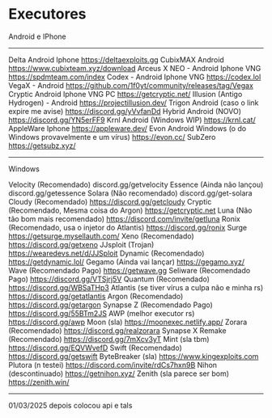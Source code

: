 # Executores
Android e IPhone

-----------------------------------------------------------
Delta Android Iphone
https://deltaexploits.gg
CubixMAX Android
https://www.cubixteam.xyz/download
Arceus X NEO - Android Iphone VNG
https://spdmteam.com/index
Codex - Android Iphone VNG
https://codex.lol
VegaX - Android
https://github.com/1f0yt/community/releases/tag/Vegax
Cryptic Android Iphone VNG PC
https://getcryptic.net/
Illusion (Antigo Hydrogen) - Android
https://projectillusion.dev/
Trigon Android (caso o link expire me avise)
https://discord.gg/yVvfanDd
Hybrid Android (NOVO)
https://discord.gg/YN5erFF9
Krnl Android (Windows WIP)
https://krnl.cat/
AppleWare Iphone
https://appleware.dev/
Evon Android Windows (o do Windows provavelmente e um vírus)
https://evon.cc/
SubZero
https://getsubz.xyz/

-----------------------------------------------------------

Windows

Velocity (Recomendado)
discord.gg/getvelocity
Essence (Ainda não lançou)
discord.gg/getessence
Solara (Não recomendado)
discord.gg/get-solara
Cloudy (Recomendado)
https://discord.gg/getcloudy
Cryptic (Recomendado, Mesma coisa do Argon)
https://getcryptic.net
Luna (Não tão bom mais recomendado)
https://discord.com/invite/getluna
Ronix (Recomendado, usa o injetor do Atlantis)
https://discord.gg/ronix
Surge 
https://getsurge.mysellauth.com/
Xeno (Recomendado)
https://discord.gg/getxeno
JJsploit (Trojan)
https://wearedevs.net/d/JJSploit
Dynamic (Recomendado)
https://getdynamic.lol/
Gegamo (Ainda vai lançar)
https://gegamo.xyz/
Wave (Recomendado Pago)
https://getwave.gg
Seliware (Recomendado Pago)
https://discord.gg/VTSjrj5V
Quantum (Recomendado)
https://discord.gg/WBSaTHp3
Atlantis (se tiver vírus a culpa não e minha rs)
https://discord.gg/getatlantis
Argon (Recomendado)
https://discord.gg/getargon
Synapse Z (Recomendado Pago)
https://discord.gg/55BTm2JS
AWP (melhor executor rs)
https://discord.gg/awp
Moon (sla)
https://moonexec.netlify.app/
Zorara (Recomendado)
https://discord.gg/realzorara
Synapse X Remake (Recomendado)
https://discord.gg/7mXcv3yT
Mint (sla tbm)
https://discord.gg/EQVWvefD
Swift (Recomendado) 
https://discord.gg/getswift
ByteBreaker (sla)
https://www.kingexploits.com
Plutora (n testei)
https://discord.com/invite/rdCs7hxn9B
Nihon (descontinuado) 
https://getnihon.xyz/
Zenith (sla parece ser bom)
https://zenith.win/

-----------------------------------------------------------
01/03/2025
depois colocou api e tals
